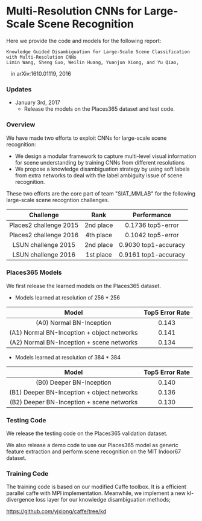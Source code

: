 # Multi-Resolution CNNs for Large-Scale Scene Recognition
Here we provide the code and models for the following report:

    Knowledge Guided Disambiguation for Large-Scale Scene Classification with Multi-Resolution CNNs
    Limin Wang, Sheng Guo, Weilin Huang, Yuanjun Xiong, and Yu Qiao, 
    in arXiv:1610.01119, 2016

### Updates
- January 3rd, 2017
  * Release the models on the Places365 dataset and test code.

### Overview
We have made two efforts to exploit CNNs for large-scale scene recognition:
- We design a modular framework to capture multi-level visual information for scene understanding by training CNNs from different resolutions
- We propose a knowledge disambiguation strategy by using soft labels from extra networks to deal with the label ambiguity issue of scene recognition.

These two efforts are the core part of team "SIAT_MMLAB" for the following large-scale scene recogntion challenges.

|        Challenge    | Rank | Performance |
|:-------------------:|:--------------:|:--------------:|
| Places2 challenge 2015 |    2nd place   |    0.1736 top5-error   |
| Places2 challenge 2016 |    4th place   |    0.1042 top5-error   |
| LSUN challenge 2015 |    2nd place   |    0.9030 top1-accuracy   |
| LSUN challenge 2016 |    1st place   |    0.9161 top1-accuracy   |

### Places365 Models
We first release the learned models on the Places365 dataset.
- Models learned at resolution of 256 * 256

|        Model    |  Top5 Error Rate |
|:-------------------:|:--------------:|
| (A0) Normal BN-Inception |    0.143   |
| (A1) Normal BN-Inception + object networks |    0.141   |
| (A2) Normal BN-Inception + scene networks |    0.134   |

- Models learned at resolution of 384 * 384

|        Model    |  Top5 Error Rate |
|:-------------------:|:--------------:|
| (B0) Deeper BN-Inception |    0.140   |
| (B1) Deeper BN-Inception + object networks |    0.136   |
| (B2) Deeper BN-Inception + scene networks |    0.130   |

### Testing Code
We release the testing code on the Places365 validation dataset.

We also release a demo code to use our Places365 model as generic feature extraction and perform scene recognition on the MIT Indoor67 dataset.

### Training Code
The training code is based on our modified Caffe toolbox. It is a efficient parallel caffe with MPI implementation. Meanwhile, we implement a new kl-divergence loss layer for our knowledge disambiguation methods;

https://github.com/yjxiong/caffe/tree/kd

